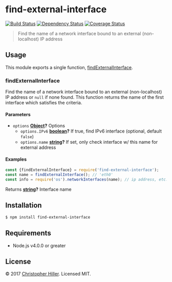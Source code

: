 # find-external-interface

[![Build Status](https://travis-ci.org/boneskull/find-external-interface.svg?branch=master)](https://travis-ci.org/boneskull/find-external-interface) [![Dependency Status](https://dependencyci.com/github/boneskull/find-external-interface/badge)](https://dependencyci.com/github/boneskull/find-external-interface) [![Coverage Status](https://coveralls.io/repos/github/boneskull/find-external-interface/badge.svg?branch=master)](https://coveralls.io/github/boneskull/find-external-interface?branch=master)

> Find the name of a network interface bound to an external (non-localhost) IP address

## Usage

This module exports a single function, [findExternalInterface](#findExternalInterface).

### findExternalInterface

Find the name of a network interface bound to an external (non-localhost) IP address or `null` if none found. This function returns the name of the first interface which satisfies the criteria.

#### Parameters

- `options` **[Object](https://developer.mozilla.org/en-US/docs/Web/JavaScript/Reference/Global_Objects/Object)?** Options
  - `options.IPv6` **[boolean](https://developer.mozilla.org/en-US/docs/Web/JavaScript/Reference/Global_Objects/Boolean)?** If true, find IPv6 interface (optional, default `false`)
  - `options.name` **[string](https://developer.mozilla.org/en-US/docs/Web/JavaScript/Reference/Global_Objects/String)?** If set, only check interface w/ this name for external address

#### Examples

```javascript
const {findExternalInterface} = require('find-external-interface');
const name = findExternalInterface(); // 'eth0'
const info = require('os').networkInterfaces(name); // ip address, etc.
```

Returns **[string](https://developer.mozilla.org/en-US/docs/Web/JavaScript/Reference/Global_Objects/String)?** Interface name

## Installation

```bash
$ npm install find-external-interface
```

## Requirements

- Node.js v4.0.0 or greater

## License

© 2017 [Christopher Hiller](https://github.com/boneskull). Licensed MIT.
